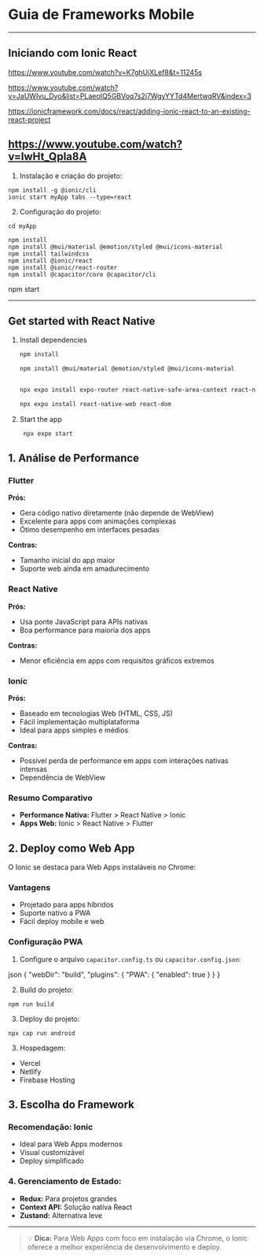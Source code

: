 
# Guia de Frameworks Mobile
---

## Iniciando com Ionic React

https://www.youtube.com/watch?v=K7ghUiXLef8&t=11245s

https://www.youtube.com/watch?v=JaUWIvu_Dyo&list=PLaeoIQ5GBVoq7s2j7WgyYYTd4MertwqRV&index=3

https://ionicframework.com/docs/react/adding-ionic-react-to-an-existing-react-project

https://www.youtube.com/watch?v=IwHt_QpIa8A
---

1. Instalação e criação do projeto:

```
npm install -g @ionic/cli
ionic start myApp tabs --type=react
```

2. Configuração do projeto:

```
cd myApp

npm install
npm install @mui/material @emotion/styled @mui/icons-material
npm install tailwindcss 
npm install @ionic/react
npm install @ionic/react-router
npm install @capacitor/core @capacitor/cli

```


npm start


---

## Get started with React Native

1. Install dependencies

   ```bash
   npm install

   npm install @mui/material @emotion/styled @mui/icons-material


   npx expo install expo-router react-native-safe-area-context react-native-screens expo-linking expo-constants expo-status-bar

   npx expo install react-native-web react-dom


   ```

2. Start the app

   ```bash
    npx expo start
   ```


## 1. Análise de Performance

### Flutter
**Prós:**
- Gera código nativo diretamente (não depende de WebView)
- Excelente para apps com animações complexas
- Ótimo desempenho em interfaces pesadas

**Contras:**
- Tamanho inicial do app maior
- Suporte web ainda em amadurecimento

### React Native
**Prós:**
- Usa ponte JavaScript para APIs nativas
- Boa performance para maioria dos apps

**Contras:**
- Menor eficiência em apps com requisitos gráficos extremos

### Ionic
**Prós:**
- Baseado em tecnologias Web (HTML, CSS, JS)
- Fácil implementação multiplataforma
- Ideal para apps simples e médios

**Contras:**
- Possível perda de performance em apps com interações nativas intensas
- Dependência de WebView

### Resumo Comparativo
- **Performance Nativa:** Flutter > React Native > Ionic
- **Apps Web:** Ionic > React Native > Flutter

## 2. Deploy como Web App

O Ionic se destaca para Web Apps instaláveis no Chrome:

### Vantagens
- Projetado para apps híbridos
- Suporte nativo a PWA
- Fácil deploy mobile e web

### Configuração PWA
1. Configure o arquivo `capacitor.config.ts` ou `capacitor.config.json`:



json
{
"webDir": "build",
"plugins": {
"PWA": {
"enabled": true
}
}
}


2. Build do projeto:

```
npm run build
```

3. Deploy do projeto:

```
npx cap run android
```



3. Hospedagem:
- Vercel
- Netlify
- Firebase Hosting

## 3. Escolha do Framework

### Recomendação: Ionic
- Ideal para Web Apps modernos
- Visual customizável
- Deploy simplificado





### 4. Gerenciamento de Estado:
- **Redux:** Para projetos grandes
- **Context API:** Solução nativa React
- **Zustand:** Alternativa leve

---

> 💡 **Dica:** Para Web Apps com foco em instalação via Chrome, o Ionic oferece a melhor experiência de desenvolvimento e deploy.


